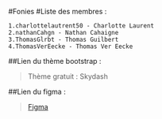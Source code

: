 #Fonies
#Liste des membres :

    1.charlottelautrent50 - Charlotte Laurent
    2.nathanCahgn - Nathan Cahaigne
    3.ThomasGlrbt - Thomas Guilbert
    4.ThomasVerEecke - Thomas Ver Eecke

##Lien du thème bootstrap :

>Thème gratuit : Skydash

##Lien du figma :

>[Figma](https://www.figma.com/file/vWEqYlQReo36dTzo9c9I9B/Fonies?node-id=0%3A1&t=KS126AriK4vB7asi-1)
